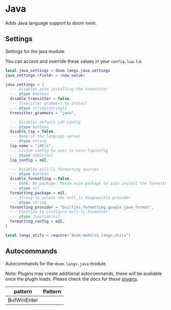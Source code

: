 # Java

Adds Java language support to doom nvim.


## Settings

Settings for the java module.

You can access and override these values in your `config.lua`. I.e.
```lua
local java_settings = doom.langs.java.settings
java_settings.<field> = <new_value>
```
```lua
java.settings = {
  --- Disables auto installing the treesitter
  --- @type boolean
  disable_treesitter = false,
  --- Treesitter grammars to install
  --- @type string|string[]
  treesitter_grammars = "java",

  --- Disables default LSP config
  --- @type boolean
  disable_lsp = false,
  --- Name of the language server
  --- @type string
  lsp_name = "jdtls",
  --- Custom config to pass to nvim-lspconfig
  --- @type table|nil
  lsp_config = nil,

  --- Disables null-ls formatting sources
  --- @type boolean
  disable_formatting = false,
  --- WARN: No package. Mason.nvim package to auto install the formatter from
  --- @type nil
  formatting_package = nil,
  --- String to access the null_ls diagnositcs provider
  --- @type string
  formatting_provider = "builtins.formatting.google_java_format",
  --- Function to configure null-ls formatter
  --- @type function|nil
  formatting_config = nil,
}

local langs_utils = require("doom.modules.langs.utils")
```

## Autocommands

Autocommands for the `doom.langs.java` module.

Note: Plugins may create additional autocommands, these will be avaliable once
the plugin loads.  Please check the docs for these [plugins](#plugins-packages).

|     pattern | Pattern |
| ----------- | ------- |
| BufWinEnter |
